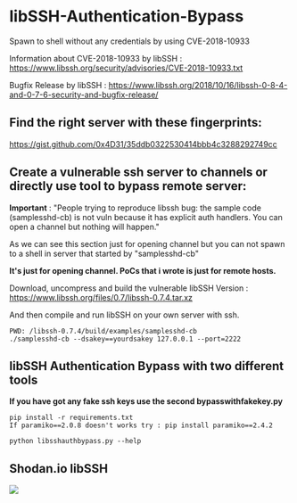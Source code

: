 # libSSH-Authentication-Bypass
Spawn to shell without any credentials by using CVE-2018-10933

Information about CVE-2018-10933 by libSSH : https://www.libssh.org/security/advisories/CVE-2018-10933.txt

Bugfix Release by libSSH : https://www.libssh.org/2018/10/16/libssh-0-8-4-and-0-7-6-security-and-bugfix-release/

## Find the right server with these fingerprints:
https://gist.github.com/0x4D31/35ddb0322530414bbb4c3288292749cc

## Create a vulnerable ssh server to channels or directly use tool to bypass remote server:

**Important** : "People trying to reproduce libssh bug: the sample code (samplesshd-cb) is not vuln because it has explicit auth handlers. You can open a channel but nothing will happen."

As we can see this section just for opening channel but you can not spawn to a shell in server that started by "samplesshd-cb"

**It's just for opening channel. PoCs that i wrote is just for remote hosts.**

Download, uncompress and build the vulnerable libSSH Version : https://www.libssh.org/files/0.7/libssh-0.7.4.tar.xz

And then compile and run libSSH on your own server with ssh.

```
PWD: /libssh-0.7.4/build/examples/samplesshd-cb
./samplesshd-cb --dsakey==yourdsakey 127.0.0.1 --port=2222
```


## libSSH Authentication Bypass with two different tools
**If you have got any fake ssh keys use the second bypasswithfakekey.py**
```
pip install -r requirements.txt
If paramiko==2.0.8 doesn't works try : pip install paramiko==2.4.2

python libsshauthbypass.py --help
```

## Shodan.io libSSH

![](https://i.imgur.com/SWEfcGR.png)
